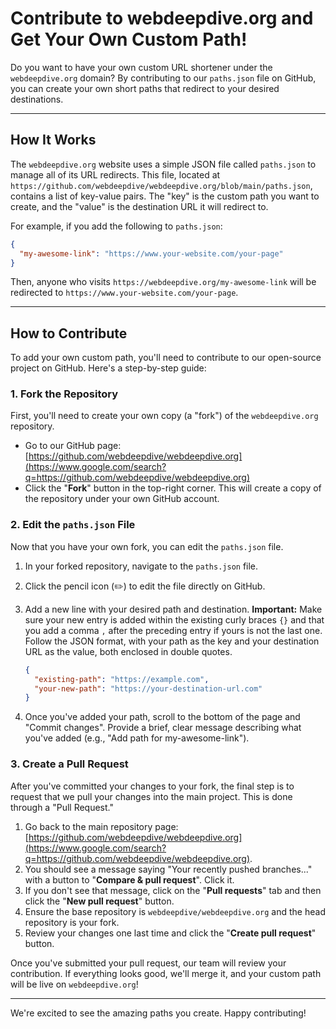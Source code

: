 # Contribute to webdeepdive.org and Get Your Own Custom Path\!

Do you want to have your own custom URL shortener under the `webdeepdive.org` domain? By contributing to our `paths.json` file on GitHub, you can create your own short paths that redirect to your desired destinations.

-----

## How It Works

The `webdeepdive.org` website uses a simple JSON file called `paths.json` to manage all of its URL redirects. This file, located at `https://github.com/webdeepdive/webdeepdive.org/blob/main/paths.json`, contains a list of key-value pairs. The "key" is the custom path you want to create, and the "value" is the destination URL it will redirect to.

For example, if you add the following to `paths.json`:

```json
{
  "my-awesome-link": "https://www.your-website.com/your-page"
}
```

Then, anyone who visits `https://webdeepdive.org/my-awesome-link` will be redirected to `https://www.your-website.com/your-page`.

-----

## How to Contribute

To add your own custom path, you'll need to contribute to our open-source project on GitHub. Here's a step-by-step guide:

### 1\. Fork the Repository

First, you'll need to create your own copy (a "fork") of the `webdeepdive.org` repository.

  * Go to our GitHub page: [https://github.com/webdeepdive/webdeepdive.org](https://www.google.com/search?q=https://github.com/webdeepdive/webdeepdive.org)
  * Click the "**Fork**" button in the top-right corner. This will create a copy of the repository under your own GitHub account.

### 2\. Edit the `paths.json` File

Now that you have your own fork, you can edit the `paths.json` file.

1.  In your forked repository, navigate to the `paths.json` file.

2.  Click the pencil icon (✏️) to edit the file directly on GitHub.

3.  Add a new line with your desired path and destination. **Important:** Make sure your new entry is added within the existing curly braces `{}` and that you add a comma `,` after the preceding entry if yours is not the last one. Follow the JSON format, with your path as the key and your destination URL as the value, both enclosed in double quotes.

    ```json
    {
      "existing-path": "https://example.com",
      "your-new-path": "https://your-destination-url.com"
    }
    ```

4.  Once you've added your path, scroll to the bottom of the page and "Commit changes". Provide a brief, clear message describing what you've added (e.g., "Add path for my-awesome-link").

### 3\. Create a Pull Request

After you've committed your changes to your fork, the final step is to request that we pull your changes into the main project. This is done through a "Pull Request."

1.  Go back to the main repository page: [https://github.com/webdeepdive/webdeepdive.org](https://www.google.com/search?q=https://github.com/webdeepdive/webdeepdive.org).
2.  You should see a message saying "Your recently pushed branches..." with a button to "**Compare & pull request**". Click it.
3.  If you don't see that message, click on the "**Pull requests**" tab and then click the "**New pull request**" button.
4.  Ensure the base repository is `webdeepdive/webdeepdive.org` and the head repository is your fork.
5.  Review your changes one last time and click the "**Create pull request**" button.

Once you've submitted your pull request, our team will review your contribution. If everything looks good, we'll merge it, and your custom path will be live on `webdeepdive.org`\!

-----

We're excited to see the amazing paths you create. Happy contributing\!
